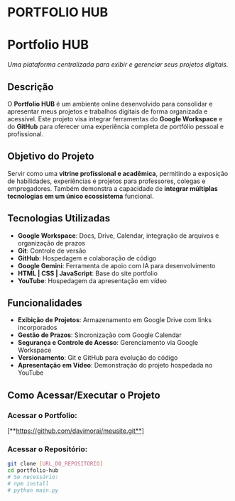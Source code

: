 # PORTFOLIO HUB

# Portfolio HUB  
_Uma plataforma centralizada para exibir e gerenciar seus projetos digitais._

##  Descrição  
O **Portfolio HUB** é um ambiente online desenvolvido para consolidar e apresentar meus projetos e trabalhos digitais de forma organizada e acessível. Este projeto visa integrar ferramentas do **Google Workspace** e do **GitHub** para oferecer uma experiência completa de portfólio pessoal e profissional.

##  Objetivo do Projeto  
Servir como uma **vitrine profissional e acadêmica**, permitindo a exposição de habilidades, experiências e projetos para professores, colegas e empregadores. Também demonstra a capacidade de **integrar múltiplas tecnologias em um único ecossistema** funcional.

##  Tecnologias Utilizadas  
- **Google Workspace**: Docs, Drive, Calendar, integração de arquivos e organização de prazos  
- **Git**: Controle de versão  
- **GitHub**: Hospedagem e colaboração de código  
- **Google Gemini**: Ferramenta de apoio com IA para desenvolvimento  
- **HTML | CSS | JavaScript**: Base do site portfolio  
- **YouTube**: Hospedagem da apresentação em vídeo

##  Funcionalidades  
-  **Exibição de Projetos**: Armazenamento em Google Drive com links incorporados  
-  **Gestão de Prazos**: Sincronização com Google Calendar  
-  **Segurança e Controle de Acesso**: Gerenciamento via Google Workspace  
-  **Versionamento**: Git e GitHub para evolução do código  
-  **Apresentação em Vídeo**: Demonstração do projeto hospedada no YouTube  

##  Como Acessar/Executar o Projeto  

### Acessar o Portfolio:
 [**https://github.com/davimorai/meusite.git**]

### Acessar o Repositório:
```bash
git clone [URL_DO_REPOSITORIO]
cd portfolio-hub
# Se necessário:
# npm install
# python main.py

